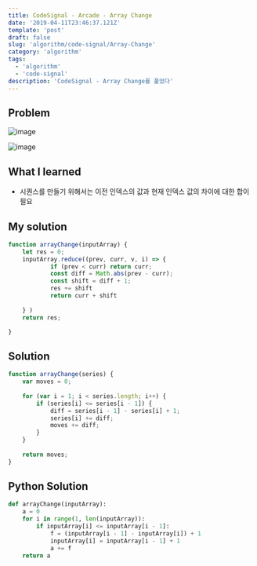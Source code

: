```yaml
---
title: CodeSignal - Arcade - Array Change
date: '2019-04-11T23:46:37.121Z'
template: 'post'
draft: false
slug: 'algorithm/code-signal/Array-Change'
category: 'algorithm'
tags:
  - 'algorithm'
  - 'code-signal'
description: 'CodeSignal - Array Change를 풀었다'
---
```


## Problem

![image](https://user-images.githubusercontent.com/35516239/57595785-12049800-7582-11e9-856f-2667d2af92a6.png)

![image](https://user-images.githubusercontent.com/35516239/57595815-36607480-7582-11e9-9297-4d01e7be89ff.png)

## What I learned 

- 시퀀스를 만들기 위해서는 이전 인덱스의 값과 현재 인덱스 값의 차이에 대한 합이 필요

## My solution

```javascript
function arrayChange(inputArray) {
    let res = 0;
    inputArray.reduce((prev, curr, v, i) => {
            if (prev < curr) return curr;
            const diff = Math.abs(prev - curr);
            const shift = diff + 1; 
            res += shift
            return curr + shift
        
    } )
    return res;

}
```

## Solution

```javascript
function arrayChange(series) {
    var moves = 0;
    
    for (var i = 1; i < series.length; i++) {
        if (series[i] <= series[i - 1]) {
            diff = series[i - 1] - series[i] + 1;
            series[i] += diff;
            moves += diff;
        }
    }
    
    return moves;
}
```

## Python Solution

```python
def arrayChange(inputArray):
    a = 0
    for i in range(1, len(inputArray)):
        if inputArray[i] <= inputArray[i - 1]:
            f = (inputArray[i - 1] - inputArray[i]) + 1
            inputArray[i] = inputArray[i - 1] + 1
            a += f
    return a
```
